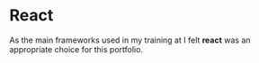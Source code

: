 # React

As the main frameworks used in my training at </salt> I felt __react__ was an appropriate choice for this portfolio.